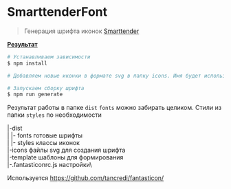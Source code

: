 # SmarttenderFont

> Генерация шрифта иконок [Smarttender](https://smarttender.biz/)

**<a href="https://htmlpreview.github.io/?https://github.com/uhodav/smarttender-fonts/blob/main/dist/icon.html#/bored" target="_blank">Результат</a>**

```bash
# Устанавливаем зависимости
$ npm install

# Добавляем новые иконки в формате svg в папку icons. Имя будет использовано для созданного класса

# Запускаем сборку шрифта
$ npm run generate
```

Результат работы в папке `dist`
`fonts` можно забирать целиком.
Стили из папки `styles` по необходимости

|-dist\
|   |- fonts        готовые шрифты\
|   |- styles       классы иконок\
|-icons             файлы svg для создания шрифта\
|-template          шаблоны для формирования\
|-.fantasticonrc.js настройки\

Используется https://github.com/tancredi/fantasticon/
